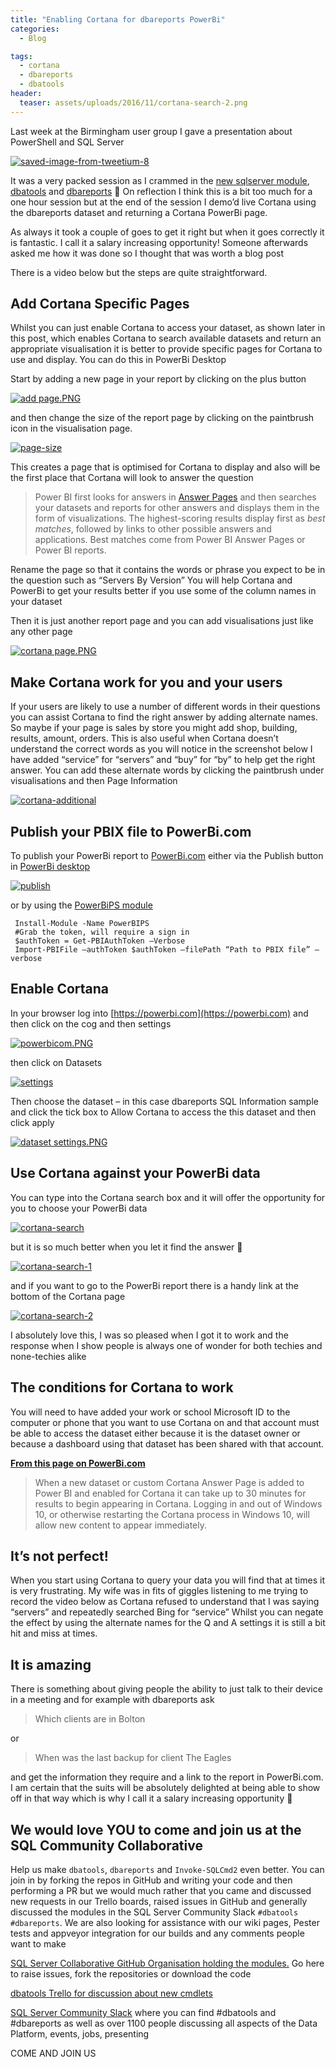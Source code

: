 ```yaml
---
title: "Enabling Cortana for dbareports PowerBi"
categories:
  - Blog

tags:
  - cortana
  - dbareports
  - dbatools
header: 
  teaser: assets/uploads/2016/11/cortana-search-2.png
---
```

Last week at the Birmingham user group I gave a presentation about PowerShell and SQL Server

[![saved-image-from-tweetium-8](/assets/uploads/2016/11/saved-image-from-tweetium-8.jpg)](/assets/uploads/2016/11/saved-image-from-tweetium-8.jpg)

It was a very packed session as I crammed in the [new sqlserver module](https://blogs.technet.microsoft.com/dataplatforminsider/2016/06/30/sql-powershell-july-2016-update/), [dbatools](https://dbatools.io) and [dbareports](https://dbareports.io) 🙂 On reflection I think this is a bit too much for a one hour session but at the end of the session I demo’d live Cortana using the dbareports dataset and returning a Cortana PowerBi page.

As always it took a couple of goes to get it right but when it goes correctly it is fantastic. I call it a salary increasing opportunity! Someone afterwards asked me how it was done so I thought that was worth a blog post

There is a video below but the steps are quite straightforward.

Add Cortana Specific Pages
--------------------------

Whilst you can just enable Cortana to access your dataset, as shown later in this post, which enables Cortana to search available datasets and return an appropriate visualisation it is better to provide specific pages for Cortana to use and display. You can do this in PowerBi Desktop

Start by adding a new page in your report by clicking on the plus button

[![add page.PNG](/assets/uploads/2016/11/add-page.png)](/assets/uploads/2016/11/add-page.png)

and then change the size of the report page by clicking on the paintbrush icon in the visualisation page.

[![page-size](/assets/uploads/2016/11/page-size.png)](/assets/uploads/2016/11/page-size.png)

This creates a page that is optimised for Cortana to display and also will be the first place that Cortana will look to answer the question

> Power BI first looks for answers in [Answer Pages](https://powerbi.microsoft.com/en-us/documentation/powerbi-service-cortana-desktop-entity-cards/) and then searches your datasets and reports for other answers and displays them in the form of visualizations. The highest-scoring results display first as _best matches_, followed by links to other possible answers and applications. Best matches come from Power BI Answer Pages or Power BI reports.

Rename the page so that it contains the words or phrase you expect to be in the question such as “Servers By Version” You will help Cortana and PowerBi to get your results better if you use some of the column names in your dataset

Then it is just another report page and you can add visualisations just like any other page

[![cortana page.PNG](/assets/uploads/2016/11/cortana-page.png)](/assets/uploads/2016/11/cortana-page.png)

Make Cortana work for you and your users
----------------------------------------

If your users are likely to use a number of different words in their questions you can assist Cortana to find the right answer by adding alternate names. So maybe if your page is sales by store you might add shop, building, results, amount, orders. This is also useful when Cortana doesn’t understand the correct words as you will notice in the screenshot below I have added “service” for “servers” and “buy” for “by” to help get the right answer. You can add these alternate words by clicking the paintbrush under visualisations and then Page Information

[![cortana-additional](/assets/uploads/2016/11/cortana-additional.png)](/assets/uploads/2016/11/cortana-additional.png)

Publish your PBIX file to PowerBi.com
-------------------------------------

To publish your PowerBi report to [PowerBi.com](https://powerbi.com) either via the Publish button in [PowerBi desktop](http://go.microsoft.com/fwlink/?LinkID=521662)

[![publish](/assets/uploads/2016/11/publish.png)](/assets/uploads/2016/11/publish.png)

or by using the [PowerBiPS module](https://github.com/DevScope/powerbi-powershell-modules)
```
 Install-Module -Name PowerBIPS  
 #Grab the token, will require a sign in  
 $authToken = Get-PBIAuthToken –Verbose  
 Import-PBIFile –authToken $authToken –filePath “Path to PBIX file” –verbose
```
Enable Cortana
--------------

In your browser log into [https://powerbi.com](https://powerbi.com) and then click on the cog and then settings

[![powerbicom.PNG](/assets/uploads/2016/11/powerbicom.png)](/assets/uploads/2016/11/powerbicom.png)

then click on Datasets

[![settings](/assets/uploads/2016/11/settings.png)](/assets/uploads/2016/11/settings.png)

Then choose the dataset – in this case dbareports SQL Information sample and click the tick box to Allow Cortana to access the this dataset and then click apply

[![dataset settings.PNG](/assets/uploads/2016/11/dataset-settings.png)](/assets/uploads/2016/11/dataset-settings.png)

Use Cortana against your PowerBi data
-------------------------------------

You can type into the Cortana search box and it will offer the opportunity for you to choose your PowerBi data

[![cortana-search](/assets/uploads/2016/11/cortana-search.png)](/assets/uploads/2016/11/cortana-search.png)

but it is so much better when you let it find the answer 🙂

[![cortana-search-1](/assets/uploads/2016/11/cortana-search-11.png)](/assets/uploads/2016/11/cortana-search-11.png)

and if you want to go to the PowerBi report there is a handy link at the bottom of the Cortana page

[![cortana-search-2](/assets/uploads/2016/11/cortana-search-2.png)](/assets/uploads/2016/11/cortana-search-2.png)

I absolutely love this, I was so pleased when I got it to work and the response when I show people is always one of wonder for both techies and none-techies alike

The conditions for Cortana to work
----------------------------------

You will need to have added your work or school Microsoft ID to the computer or phone that you want to use Cortana on and that account must be able to access the dataset either because it is the dataset owner or because a dashboard using that dataset has been shared with that account.

**[From this page on PowerBi.com](https://powerbi.microsoft.com/en-us/documentation/powerbi-service-cortana-enable/)**

> When a new dataset or custom Cortana Answer Page is added to Power BI and enabled for Cortana it can take up to 30 minutes for results to begin appearing in Cortana. Logging in and out of Windows 10, or otherwise restarting the Cortana process in Windows 10, will allow new content to appear immediately.

It’s not perfect!
-----------------

When you start using Cortana to query your data you will find that at times it is very frustrating. My wife was in fits of giggles listening to me trying to record the video below as Cortana refused to understand that I was saying “servers” and repeatedly searched Bing for “service” Whilst you can negate the effect by using the alternate names for the Q and A settings it is still a bit hit and miss at times.

It is amazing
-------------

There is something about giving people the ability to just talk to their device in a meeting and for example with dbareports ask

> Which clients are in Bolton

or

> When was the last backup for client The Eagles

and get the information they require and a link to the report in PowerBi.com. I am certain that the suits will be absolutely delighted at being able to show off in that way which is why I call it a salary increasing opportunity 🙂

We would love YOU to come and join us at the SQL Community Collaborative
------------------------------------------------------------------------

Help us make `dbatools`, `dbareports` and `Invoke-SQLCmd2` even better. You can join in by forking the repos in GitHub and writing your code and then performing a PR but we would much rather that you came and discussed new requests in our Trello boards, raised issues in GitHub and generally discussed the modules in the SQL Server Community Slack `#dbatools` `#dbareports`. We are also looking for assistance with our wiki pages, Pester tests and appveyor integration for our builds and any comments people want to make

[SQL Server Collaborative GitHub Organisation holding the modules.](https://github.com/sqlcollaborative/) Go here to raise issues, fork the repositories or download the code

[dbatools Trello for discussion about new cmdlets](https://dbatools.io/trello)

[SQL Server Community Slack](https://dbatools.io/slack) where you can find #dbatools and #dbareports as well as over 1100 people discussing all aspects of the Data Platform, events, jobs, presenting

COME AND JOIN US






















